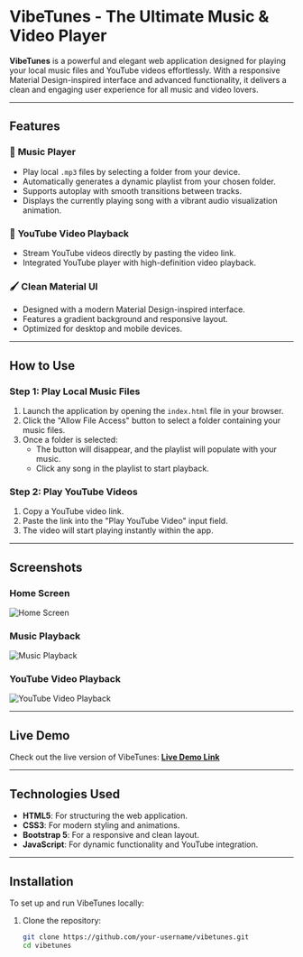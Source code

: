 # **VibeTunes - The Ultimate Music & Video Player**

**VibeTunes** is a powerful and elegant web application designed for playing your local music files and YouTube videos effortlessly. With a responsive Material Design-inspired interface and advanced functionality, it delivers a clean and engaging user experience for all music and video lovers.

---

## **Features**

### 🎵 **Music Player**
- Play local `.mp3` files by selecting a folder from your device.  
- Automatically generates a dynamic playlist from your chosen folder.  
- Supports autoplay with smooth transitions between tracks.  
- Displays the currently playing song with a vibrant audio visualization animation.

### 🎥 **YouTube Video Playback**
- Stream YouTube videos directly by pasting the video link.  
- Integrated YouTube player with high-definition video playback.  

### 🖌️ **Clean Material UI**
- Designed with a modern Material Design-inspired interface.  
- Features a gradient background and responsive layout.  
- Optimized for desktop and mobile devices.

---

## **How to Use**

### **Step 1: Play Local Music Files**
1. Launch the application by opening the `index.html` file in your browser.  
2. Click the "Allow File Access" button to select a folder containing your music files.  
3. Once a folder is selected:
   - The button will disappear, and the playlist will populate with your music.  
   - Click any song in the playlist to start playback.  

### **Step 2: Play YouTube Videos**
1. Copy a YouTube video link.  
2. Paste the link into the "Play YouTube Video" input field.  
3. The video will start playing instantly within the app.

---

## **Screenshots**

### **Home Screen**  
![Home Screen](https://drive.google.com/file/d/14ejw8Y5utLfUURncHjqys0g3pBOcibT7/view?usp=drivesdk)  

### **Music Playback**  
![Music Playback](https://drive.google.com/file/d/14g9CDrGfrX3vyiBKXqDowM7JtaJKZK4g/view?usp=drivesdk)  

### **YouTube Video Playback**  
![YouTube Video Playback](https://drive.google.com/file/d/14jQ78TXjulbz1pQHOtabAbENEtPYvHA7/view?usp=drivesdk)  

---

## **Live Demo**
Check out the live version of VibeTunes: **[Live Demo Link](https://your-live-demo-link.com)**

---

## **Technologies Used**
- **HTML5**: For structuring the web application.  
- **CSS3**: For modern styling and animations.  
- **Bootstrap 5**: For a responsive and clean layout.  
- **JavaScript**: For dynamic functionality and YouTube integration.  

---

## **Installation**

To set up and run VibeTunes locally:

1. Clone the repository:
   ```bash
   git clone https://github.com/your-username/vibetunes.git
   cd vibetunes
